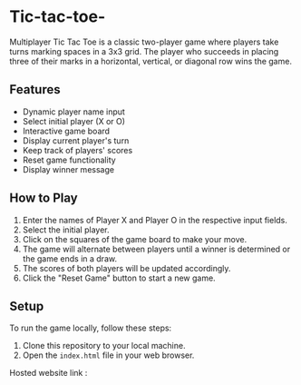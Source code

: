 # Tic-tac-toe-
Multiplayer Tic Tac Toe is a classic two-player game where players take turns marking spaces in a 3x3 grid. The player who succeeds in placing three of their marks in a horizontal, vertical, or diagonal row wins the game.

## Features

- Dynamic player name input
- Select initial player (X or O)
- Interactive game board
- Display current player's turn
- Keep track of players' scores
- Reset game functionality
- Display winner message

## How to Play

1. Enter the names of Player X and Player O in the respective input fields.
2. Select the initial player.
3. Click on the squares of the game board to make your move.
4. The game will alternate between players until a winner is determined or the game ends in a draw.
5. The scores of both players will be updated accordingly.
6. Click the "Reset Game" button to start a new game.

## Setup

To run the game locally, follow these steps:

1. Clone this repository to your local machine.
2. Open the `index.html` file in your web browser.


Hosted website link : 
